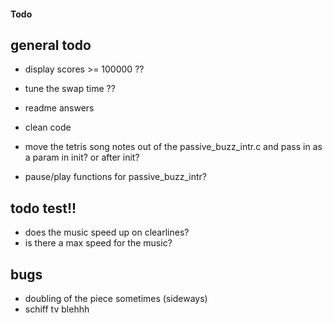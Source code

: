 #### Todo

## general todo
 - display scores >= 100000 ?? 
 - tune the swap time ??
 - readme answers
 - clean code
 
 - move the tetris song notes out of the passive_buzz_intr.c and pass in as a param in init? or after init?
  - pause/play functions for passive_buzz_intr?

## todo test!!
 - does the music speed up on clearlines?
 - is there a max speed for the music?

## bugs
 - doubling of the piece sometimes (sideways)
 - schiff tv blehhh
 

 